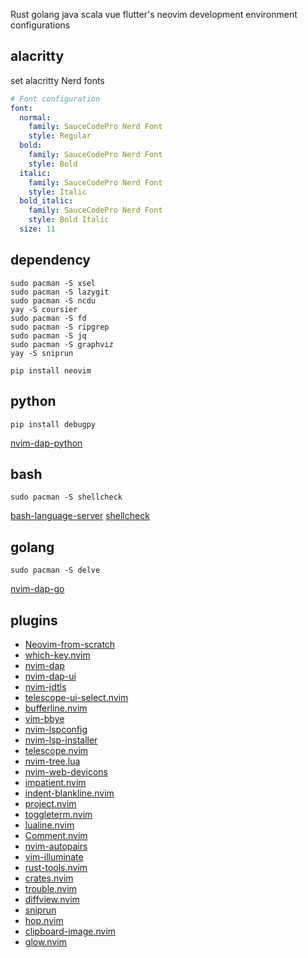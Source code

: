 Rust golang java scala vue flutter's neovim development environment configurations

## alacritty
set alacritty Nerd fonts
```yaml
# Font configuration
font:
  normal:
    family: SauceCodePro Nerd Font
    style: Regular
  bold:
    family: SauceCodePro Nerd Font
    style: Bold
  italic:
    family: SauceCodePro Nerd Font
    style: Italic
  bold_italic:
    family: SauceCodePro Nerd Font
    style: Bold Italic
  size: 11
```

## dependency
```shell
sudo pacman -S xsel
sudo pacman -S lazygit
sudo pacman -S ncdu
yay -S coursier
sudo pacman -S fd
sudo pacman -S ripgrep
sudo pacman -S jq
sudo pacman -S graphviz
yay -S sniprun
```

```
pip install neovim
```

## python

```
pip install debugpy
```
[nvim-dap-python](https://github.com/mfussenegger/nvim-dap-python)

## bash
```
sudo pacman -S shellcheck
```
[bash-language-server](https://github.com/bash-lsp/bash-language-server)
[shellcheck](https://github.com/koalaman/shellcheck#installing)

## golang
```
sudo pacman -S delve
```
[nvim-dap-go](https://github.com/leoluz/nvim-dap-go)

## plugins
- [Neovim-from-scratch](https://github.com/LunarVim/Neovim-from-scratch)
- [which-key.nvim](https://github.com/folke/which-key.nvim)
- [nvim-dap](https://github.com/mfussenegger/nvim-dap)
- [nvim-dap-ui](https://github.com/rcarriga/nvim-dap-ui)
- [nvim-jdtls](https://github.com/mfussenegger/nvim-jdtls)
- [telescope-ui-select.nvim](https://github.com/nvim-telescope/telescope-ui-select.nvim)
- [bufferline.nvim](https://github.com/akinsho/bufferline.nvim)
- [vim-bbye](https://github.com/moll/vim-bbye)
- [nvim-lspconfig](https://github.com/neovim/nvim-lspconfig)
- [nvim-lsp-installer](https://github.com/williamboman/nvim-lsp-installer)
- [telescope.nvim](https://github.com/nvim-telescope/telescope.nvim)
- [nvim-tree.lua](https://github.com/kyazdani42/nvim-tree.lua)
- [nvim-web-devicons](https://github.com/kyazdani42/nvim-web-devicons)
- [impatient.nvim](https://github.com/lewis6991/impatient.nvim)
- [indent-blankline.nvim](https://github.com/lukas-reineke/indent-blankline.nvim)
- [project.nvim](https://github.com/ahmedkhalf/project.nvim)
- [toggleterm.nvim](https://github.com/akinsho/toggleterm.nvim)
- [lualine.nvim](https://github.com/nvim-lualine/lualine.nvim)
- [Comment.nvim](https://github.com/numToStr/Comment.nvim)
- [nvim-autopairs](https://github.com/windwp/nvim-autopairs)
- [vim-illuminate](https://github.com/RRethy/vim-illuminate)
- [rust-tools.nvim](https://github.com/simrat39/rust-tools.nvim#configuration)
- [crates.nvim](https://github.com/Saecki/crates.nvim)
- [trouble.nvim](https://github.com/folke/trouble.nvim)
- [diffview.nvim](https://github.com/sindrets/diffview.nvim)
- [sniprun](https://github.com/michaelb/sniprun)
- [hop.nvim](https://github.com/phaazon/hop.nvim)
- [clipboard-image.nvim](https://github.com/ekickx/clipboard-image.nvim)
- [glow.nvim](https://github.com/ellisonleao/glow.nvim)
